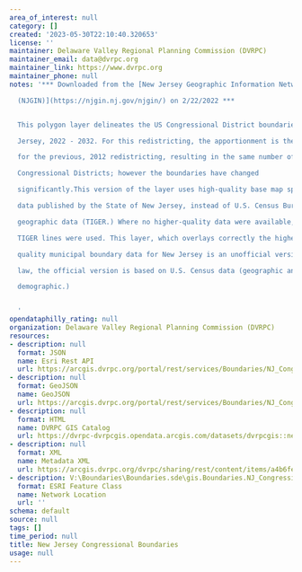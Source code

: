 ```yaml
---
area_of_interest: null
category: []
created: '2023-05-30T22:10:40.320653'
license: ''
maintainer: Delaware Valley Regional Planning Commission (DVRPC)
maintainer_email: data@dvrpc.org
maintainer_link: https://www.dvrpc.org
maintainer_phone: null
notes: '*** Downloaded from the [New Jersey Geographic Information Network

  (NJGIN)](https://njgin.nj.gov/njgin/) on 2/22/2022 ***


  This polygon layer delineates the US Congressional District boundaries in New

  Jersey, 2022 - 2032. For this redistricting, the apportionment is the same as

  for the previous, 2012 redistricting, resulting in the same number of

  Congressional Districts; however the boundaries have changed

  significantly.This version of the layer uses high-quality base map spatial

  data published by the State of New Jersey, instead of U.S. Census Bureau

  geographic data (TIGER.) Where no higher-quality data were available, the

  TIGER lines were used. This layer, which overlays correctly the highest

  quality municipal boundary data for New Jersey is an unofficial version; by

  law, the official version is based on U.S. Census data (geographic and

  demographic.)


  '
opendataphilly_rating: null
organization: Delaware Valley Regional Planning Commission (DVRPC)
resources:
- description: null
  format: JSON
  name: Esri Rest API
  url: https://arcgis.dvrpc.org/portal/rest/services/Boundaries/NJ_Congressional/FeatureServer/0
- description: null
  format: GeoJSON
  name: GeoJSON
  url: https://arcgis.dvrpc.org/portal/rest/services/Boundaries/NJ_Congressional/FeatureServer/0/query?where=1=1&outsr=4326&outfields=*&f=geojson
- description: null
  format: HTML
  name: DVRPC GIS Catalog
  url: https://dvrpc-dvrpcgis.opendata.arcgis.com/datasets/dvrpcgis::new-jersey-congressional-boundaries
- description: null
  format: XML
  name: Metadata XML
  url: https://arcgis.dvrpc.org/dvrpc/sharing/rest/content/items/a4b6fe805a3548a094d1004feeb7c7ea/info/metadata/metadata.xml?format=default
- description: V:\Boundaries\Boundaries.sde\gis.Boundaries.NJ_Congressional
  format: ESRI Feature Class
  name: Network Location
  url: ''
schema: default
source: null
tags: []
time_period: null
title: New Jersey Congressional Boundaries
usage: null
---
```


